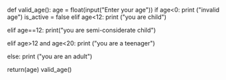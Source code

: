def valid_age():
 age = float(input("Enter your age"))
 if age<0:
  print ("invalid age")
  is_active = false
 elif age<12:
  print ("you are child")
  
 elif age==12:
  print("you are semi-considerate child")
  
 elif age>12 and age<20:
  print ("you are a teenager")
  
 else:
  print ("you are an adult")
  

 return(age)
valid_age()
